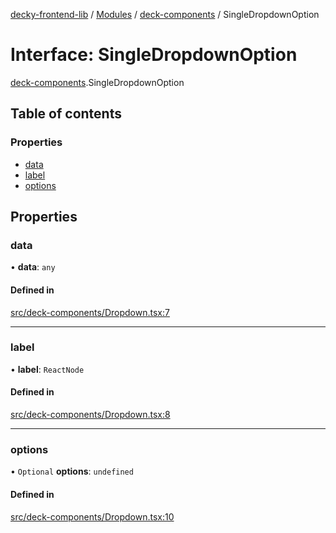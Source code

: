 [decky-frontend-lib](../README.md) / [Modules](../modules.md) / [deck-components](../modules/deck_components.md) / SingleDropdownOption

# Interface: SingleDropdownOption

[deck-components](../modules/deck_components.md).SingleDropdownOption

## Table of contents

### Properties

- [data](deck_components.SingleDropdownOption.md#data)
- [label](deck_components.SingleDropdownOption.md#label)
- [options](deck_components.SingleDropdownOption.md#options)

## Properties

### data

• **data**: `any`

#### Defined in

[src/deck-components/Dropdown.tsx:7](https://github.com/SteamDeckHomebrew/decky-frontend-lib/blob/82f604a/src/deck-components/Dropdown.tsx#L7)

___

### label

• **label**: `ReactNode`

#### Defined in

[src/deck-components/Dropdown.tsx:8](https://github.com/SteamDeckHomebrew/decky-frontend-lib/blob/82f604a/src/deck-components/Dropdown.tsx#L8)

___

### options

• `Optional` **options**: `undefined`

#### Defined in

[src/deck-components/Dropdown.tsx:10](https://github.com/SteamDeckHomebrew/decky-frontend-lib/blob/82f604a/src/deck-components/Dropdown.tsx#L10)
